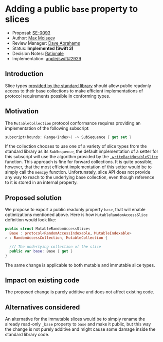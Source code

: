 # Adding a public `base` property to slices

* Proposal: [SE-0093](0093-slice-base.md)
* Author: [Max Moiseev](https://github.com/moiseev)
* Review Manager: [Dave Abrahams](https://github.com/dabrahams)
* Status: **Implemented (Swift 3)**
* Decision Notes: [Rationale](https://forums.swift.org/t/review-se-0093-adding-a-public-base-property-to-slices/2695/4)
* Implementation: [apple/swift#2929](https://github.com/apple/swift/pull/2929)

## Introduction

Slice types [provided by the standard library](https://github.com/apple/swift/blob/master/stdlib/public/core/Slice.swift.gyb) should allow public readonly access to their base collections to make efficient implementations of protocol requirements possible in conforming types.

## Motivation

The `MutableCollection` protocol conformance requires providing an implementation of the following subscript:

```swift
subscript(bounds: Range<Index>) -> SubSequence { get set }
```

If the collection chooses to use one of a variety of slice types from the standard library as its `SubSequence`, the default implementation of a setter for this subscript will use the algorithm provided by the [`_writeBackMutableSlice`](https://github.com/apple/swift/blob/master/stdlib/public/core/WriteBackMutableSlice.swift) function. This approach is fine for forward collections. It is quite possible, however, that the most efficient implementation of this setter would be to simply call the `memcpy` function. Unfortunately, slice API does not provide any way to reach to the underlying base collection, even though reference to it is stored in an internal property.


## Proposed solution

We propose to export a public readonly property `base`, that will enable optimizations mentioned above. Here is how `MutableRandomAccessSlice` definition would look like:

```swift
public struct MutableRandomAccessSlice<
  Base : protocol<RandomAccessIndexable, MutableIndexable>
> : RandomAccessCollection, MutableCollection {

  /// The underlying collection of the slice
  public var base: Base { get }
}
```

The same change is applicable to both mutable and immutable slice types.


## Impact on existing code

The proposed change is purely additive and does not affect existing code.

## Alternatives considered

An alternative for the immutable slices would be to simply rename the already read-only `_base` property to `base` and make it public, but this way the change is not purely additive and might cause some damage inside the standard library code.
